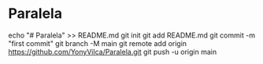 # Paralela
echo "# Paralela" >> README.md
git init
git add README.md
git commit -m "first commit"
git branch -M main
git remote add origin https://github.com/YonyVilca/Paralela.git
git push -u origin main
